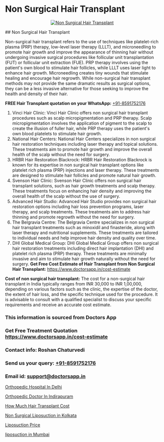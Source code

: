 # Non Surgical Hair Transplant

<p align="center">
  <a href="https://doctorsapp.co.in/treatment/hair-transplant">
    <img src="https://doctorsapp.co.in/uploads/treatment_image/transplant.jpg" alt="Non Surgical Hair Transplant">
  </a>
</p>
## Non Surgical Hair Transplant

Non-surgical hair transplant refers to the use of techniques like platelet-rich plasma (PRP) therapy, low-level laser therapy (LLLT), and microneedling to promote hair growth and improve the appearance of thinning hair without undergoing invasive surgical procedures like follicular unit transplantation (FUT) or follicular unit extraction (FUE). PRP therapy involves using the patient's own blood to stimulate hair follicles, while LLLT uses laser light to enhance hair growth. Microneedling creates tiny wounds that stimulate healing and encourage hair regrowth. While non-surgical hair transplant methods may not provide the same dramatic results as surgical options, they can be a less invasive alternative for those seeking to improve the health and density of their hair.

**FREE Hair Transplant quotation on your WhatsApp:**  [+91-8591752176](https://api.whatsapp.com/send?phone=8591752176)

1) Vinci Hair Clinic: Vinci Hair Clinic offers non surgical hair transplant procedures such as scalp micropigmentation and PRP therapy. Scalp micropigmentation involves the application of pigment to the scalp to create the illusion of fuller hair, while PRP therapy uses the patient's own blood platelets to stimulate hair growth.
2) National Hair Centers: National Hair Centers specializes in non surgical hair restoration techniques including laser therapy and topical solutions. These treatments aim to promote hair growth and improve the overall health of the scalp without the need for surgery.
3) HRBR Hair Restoration Blackrock: HRBR Hair Restoration Blackrock is known for its expertise in non surgical hair transplant options like platelet rich plasma (PRP) injections and laser therapy. These treatments are designed to stimulate hair follicles and promote natural hair growth.
4) Svenson Hair Clinic: Svenson Hair Clinic offers non surgical hair transplant solutions, such as hair growth treatments and scalp therapy. These treatments focus on enhancing hair density and improving the overall health of the scalp without the use of surgery.
5) Advanced Hair Studio: Advanced Hair Studio provides non surgical hair restoration options including hair loss prevention programs, laser therapy, and scalp treatments. These treatments aim to address hair thinning and promote regrowth without the need for surgery.
6) The Belgravia Centre: The Belgravia Centre specializes in non surgical hair transplant treatments such as minoxidil and finasteride, along with laser therapy and nutritional supplements. These treatments are tailored to individual needs and help improve hair density and quality over time.
7) DHI Global Medical Group: DHI Global Medical Group offers non surgical hair restoration treatments including direct hair implantation (DHI) and platelet rich plasma (PRP) therapy. These treatments are minimally invasive and aim to stimulate hair growth naturally without the need for surgery.
**Get Free Cost Estimate of Hair Transplant from Non Surgical Hair Transplant:** https://www.doctorsapp.in/cost-estimate

**Cost of non surgical hair transplant:**
The cost for a non-surgical hair transplant in India typically ranges from INR 30,000 to INR 1,00,000, depending on various factors such as the clinic, the expertise of the doctor, the extent of hair loss, and the specific technique used for the procedure. It is advisable to consult with a qualified specialist to discuss your specific requirements and receive an accurate cost estimate.

### This information is sourced from Doctors App 
### Get Free Treatment Quotation https://www.doctorsapp.in/cost-estimate
### Contact info: Roshan Chaturvedi 
### Send us your query: [+91-8591752176](https://api.whatsapp.com/send?phone=8591752176) 
### Email id: support@doctorsapp.in

[Orthopedic Hospital In Delhi](https://www.linkedin.com/pulse/best-orthopedic-surgeon-delhi-doctorsapp-chittagong-74wee?trackingId=NJ%2Fl3Tt0YI20Gc0FX374Uw%3D%3D&lipi=urn%3Ali%3Apage%3Ad_flagship3_company_admin%3BUjs5mcUZR9ewYOKOFkpg2w%3D%3D)

[Orthopedic Doctor In Indirapuram](https://www.linkedin.com/pulse/orthopedic-doctor-indirapuram-knee-replacement-treatment-vfvje?trackingId=z%2B2PipnjHFFPAFMFgCwd%2Bw%3D%3D&lipi=urn%3Ali%3Apage%3Ad_flagship3_company_admin%3BII%2FSNcWiSiigR90SV5cfEQ%3D%3D)

[How Much Hair Transplant Cost](https://medium.com/@manish632504/how-much-hair-transplant-cost-4ef4a5cd16ed)

[Non Surgical Liposuction in Kolkata](https://medium.com/@kushalrao10/non-surgical-liposuction-in-kolkata-00adf2397a42)

[Liposuction Price](https://doctors-apps.github.io/doctorsapp/liposuction-price)

[liposuction in Mumbai](https://doctors-apps.github.io/doctorsapp/liposuction-in-mumbai)

